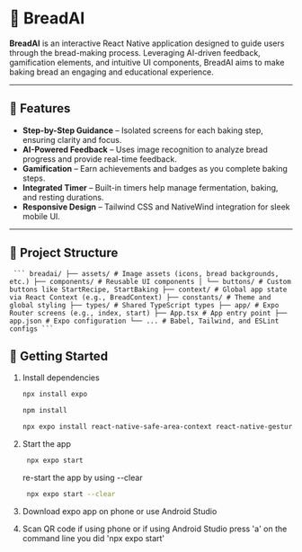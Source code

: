 # 🥖 BreadAI

**BreadAI** is an interactive React Native application designed to guide users through the bread-making process. Leveraging AI-driven feedback, gamification elements, and intuitive UI components, BreadAI aims to make baking bread an engaging and educational experience.

---

## 🚀 Features

- **Step-by-Step Guidance** – Isolated screens for each baking step, ensuring clarity and focus.
- **AI-Powered Feedback** – Uses image recognition to analyze bread progress and provide real-time feedback.
- **Gamification** – Earn achievements and badges as you complete baking steps.
- **Integrated Timer** – Built-in timers help manage fermentation, baking, and resting durations.
- **Responsive Design** – Tailwind CSS and NativeWind integration for sleek mobile UI.

---

## 📁 Project Structure

<pre lang="markdown"><code> ``` breadai/ ├── assets/ # Image assets (icons, bread backgrounds, etc.) ├── components/ # Reusable UI components │ └── buttons/ # Custom buttons like StartRecipe, StartBaking ├── context/ # Global app state via React Context (e.g., BreadContext) ├── constants/ # Theme and global styling ├── types/ # Shared TypeScript types ├── app/ # Expo Router screens (e.g., index, start) ├── App.tsx # App entry point ├── app.json # Expo configuration └── ... # Babel, Tailwind, and ESLint configs ``` </code></pre>

## 📱 Getting Started

1. Install dependencies

   ```bash
   npx install expo

   npm install

   npx expo install react-native-safe-area-context react-native-gesture-handler react-native-reanimated
   ```

2. Start the app

   ```bash
    npx expo start
   ```

   re-start the app by using --clear

   ```bash
    npx expo start --clear
   ```

3. Download expo app on phone or use Android Studio

4. Scan QR code if using phone or if using Android Studio press 'a' on the command line you did 'npx expo start'
